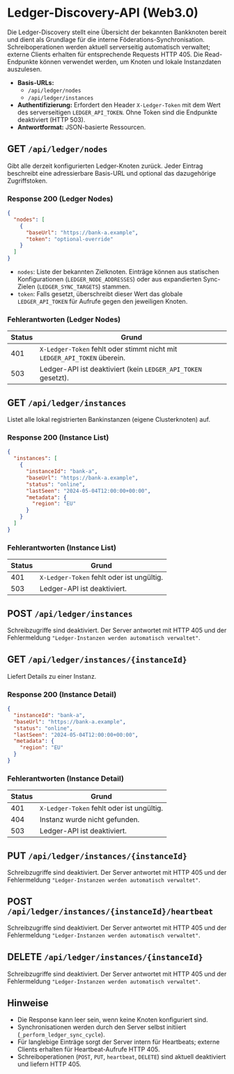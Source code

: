 # Ledger-Discovery-API (Web3.0)

Die Ledger-Discovery stellt eine Übersicht der bekannten Bankknoten bereit und dient als Grundlage für die interne Föderations-Synchronisation. Schreiboperationen werden aktuell serverseitig automatisch verwaltet; externe Clients erhalten für entsprechende Requests HTTP 405. Die Read-Endpunkte können verwendet werden, um Knoten und lokale Instanzdaten auszulesen.

- **Basis-URLs:**
  - `/api/ledger/nodes`
  - `/api/ledger/instances`
- **Authentifizierung:** Erfordert den Header `X-Ledger-Token` mit dem Wert des serverseitigen `LEDGER_API_TOKEN`. Ohne Token sind die Endpunkte deaktiviert (HTTP 503).
- **Antwortformat:** JSON-basierte Ressourcen.

## GET `/api/ledger/nodes`

Gibt alle derzeit konfigurierten Ledger-Knoten zurück. Jeder Eintrag beschreibt eine adressierbare Basis-URL und optional das dazugehörige Zugriffstoken.

### Response 200 (Ledger Nodes)

```json
{
  "nodes": [
    {
      "baseUrl": "https://bank-a.example",
      "token": "optional-override"
    }
  ]
}
```

- `nodes`: Liste der bekannten Zielknoten. Einträge können aus statischen Konfigurationen (`LEDGER_NODE_ADDRESSES`) oder aus expandierten Sync-Zielen (`LEDGER_SYNC_TARGETS`) stammen.
- `token`: Falls gesetzt, überschreibt dieser Wert das globale `LEDGER_API_TOKEN` für Aufrufe gegen den jeweiligen Knoten.

### Fehlerantworten (Ledger Nodes)

| Status | Grund |
| --- | --- |
| 401 | `X-Ledger-Token` fehlt oder stimmt nicht mit `LEDGER_API_TOKEN` überein. |
| 503 | Ledger-API ist deaktiviert (kein `LEDGER_API_TOKEN` gesetzt). |

## GET `/api/ledger/instances`

Listet alle lokal registrierten Bankinstanzen (eigene Clusterknoten) auf.

### Response 200 (Instance List)

```json
{
  "instances": [
    {
      "instanceId": "bank-a",
      "baseUrl": "https://bank-a.example",
      "status": "online",
      "lastSeen": "2024-05-04T12:00:00+00:00",
      "metadata": {
        "region": "EU"
      }
    }
  ]
}
```

### Fehlerantworten (Instance List)

| Status | Grund |
| --- | --- |
| 401 | `X-Ledger-Token` fehlt oder ist ungültig. |
| 503 | Ledger-API ist deaktiviert. |

## POST `/api/ledger/instances`

Schreibzugriffe sind deaktiviert. Der Server antwortet mit HTTP 405 und der Fehlermeldung `"Ledger-Instanzen werden automatisch verwaltet"`.

## GET `/api/ledger/instances/{instanceId}`

Liefert Details zu einer Instanz.

### Response 200 (Instance Detail)

```json
{
  "instanceId": "bank-a",
  "baseUrl": "https://bank-a.example",
  "status": "online",
  "lastSeen": "2024-05-04T12:00:00+00:00",
  "metadata": {
    "region": "EU"
  }
}
```

### Fehlerantworten (Instance Detail)

| Status | Grund |
| --- | --- |
| 401 | `X-Ledger-Token` fehlt oder ist ungültig. |
| 404 | Instanz wurde nicht gefunden. |
| 503 | Ledger-API ist deaktiviert. |

## PUT `/api/ledger/instances/{instanceId}`

Schreibzugriffe sind deaktiviert. Der Server antwortet mit HTTP 405 und der Fehlermeldung `"Ledger-Instanzen werden automatisch verwaltet"`.

## POST `/api/ledger/instances/{instanceId}/heartbeat`

Schreibzugriffe sind deaktiviert. Der Server antwortet mit HTTP 405 und der Fehlermeldung `"Ledger-Instanzen werden automatisch verwaltet"`.

## DELETE `/api/ledger/instances/{instanceId}`

Schreibzugriffe sind deaktiviert. Der Server antwortet mit HTTP 405 und der Fehlermeldung `"Ledger-Instanzen werden automatisch verwaltet"`.

## Hinweise

- Die Response kann leer sein, wenn keine Knoten konfiguriert sind.
- Synchronisationen werden durch den Server selbst initiiert (`_perform_ledger_sync_cycle`).
- Für langlebige Einträge sorgt der Server intern für Heartbeats; externe Clients erhalten für Heartbeat-Aufrufe HTTP 405.
- Schreiboperationen (`POST`, `PUT`, `heartbeat`, `DELETE`) sind aktuell deaktiviert und liefern HTTP 405.
